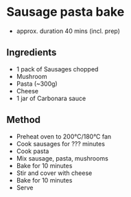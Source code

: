 # Sausage pasta bake

- approx. duration 40 mins (incl. prep)

## Ingredients

- 1 pack of Sausages chopped
- Mushroom
- Pasta (~300g)
- Cheese
- 1 jar of Carbonara sauce

## Method

- Preheat oven to 200°C/180°C fan
- Cook sausages for ??? minutes
- Cook pasta
- Mix sausage, pasta, mushrooms
- Bake for 10 minutes
- Stir and cover with cheese
- Bake for 10 minutes
- Serve
